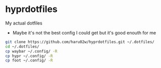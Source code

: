# hyprdotfiles
My actual dotfiles
 - Maybe it's not the best config I could get but it's good enouth for me

```sh
git clone https://github.com/haru02w/hyprdotfiles.git ~/.dotfiles/
cd ~/.dotfiles/
cp waybar ~/.config/ -R
cp hypr ~/.config/ -R
cp foot ~/.config/ -R 

```
